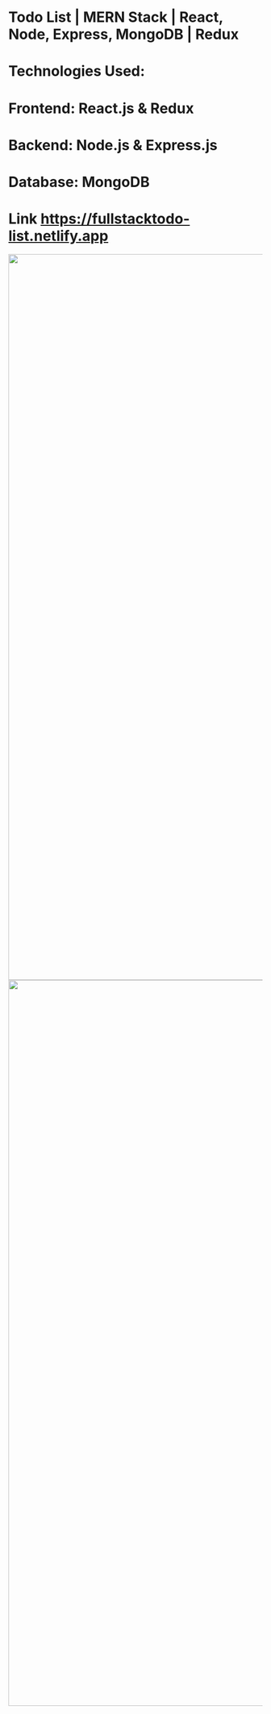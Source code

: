 # Todo List | MERN Stack | React, Node, Express, MongoDB | Redux

# Technologies Used: 
# Frontend: React.js & Redux
# Backend: Node.js & Express.js
# Database: MongoDB

# Link https://fullstacktodo-list.netlify.app

<img width="1440"  src="https://user-images.githubusercontent.com/107538948/220621237-394d2f72-1c16-4f82-9ab8-1f1ffc2581b9.png">

<img width="1440" src="https://user-images.githubusercontent.com/107538948/220621293-c52c0be7-2551-4eb2-8165-79ef888a261d.png">
